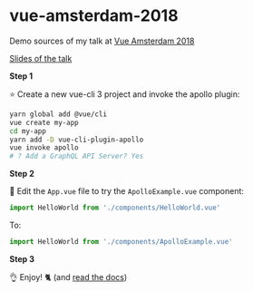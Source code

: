 # vue-amsterdam-2018

Demo sources of my talk at [Vue Amsterdam 2018](http://www.vuejs.amsterdam/)

[Slides of the talk](http://slides.com/akryum/vue-amsterdam-2018#/)

**Step 1**

:star: Create a new vue-cli 3 project and invoke the apollo plugin:

```bash
yarn global add @vue/cli
vue create my-app
cd my-app
yarn add -D vue-cli-plugin-apollo
vue invoke apollo
# ? Add a GraphQL API Server? Yes
```

**Step 2**

:pencil: Edit the `App.vue` file to try the `ApolloExample.vue` component:

```js
import HelloWorld from './components/HelloWorld.vue'
```

To:

```js
import HelloWorld from './components/ApolloExample.vue'
```

**Step 3**

:ok_hand: Enjoy! :cat2: (and [read the docs](https://github.com/Akryum/vue-apollo))
